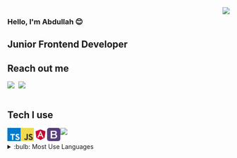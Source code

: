 <img src="https://i.giphy.com/media/26AHqZycSplGWWPAI/giphy.webp" height="300" align="right">

### Hello, I'm Abdullah :blush:
## Junior Frontend Developer

## Reach out me

[linkedin]:https://www.linkedin.com/in/abdullah-erdogan
[instagram]:https://www.instagram.com/abdullahherdogann
[<img width="25" align="left" src="https://unpkg.com/simple-icons@v5/icons/linkedin.svg" />][linkedin]
[<img width="25" align="left" src="https://unpkg.com/simple-icons@v5/icons/instagram.svg" />][instagram]

<br/>
<br/>

## Tech I use

<img src="https://raw.githubusercontent.com/github/explore/80688e429a7d4ef2fca1e82350fe8e3517d3494d/topics/typescript/typescript.png" width="30" align="left">
<img src="https://raw.githubusercontent.com/github/explore/80688e429a7d4ef2fca1e82350fe8e3517d3494d/topics/javascript/javascript.png" width="30" align="left">
<img src="https://raw.githubusercontent.com/github/explore/80688e429a7d4ef2fca1e82350fe8e3517d3494d/topics/angular/angular.png" width="30" align="left">
<img src="https://raw.githubusercontent.com/github/explore/80688e429a7d4ef2fca1e82350fe8e3517d3494d/topics/bootstrap/bootstrap.png" width="30" align="left">
<img src="https://github.githubassets.com/images/modules/logos_page/GitHub-Mark.png" width="30" align="left">

<br/>
<br/>

<details>
<summary>:bulb: Most Use Languages</summary>
<img src="https://github-readme-stats.vercel.app/api/top-langs/?username=abdullaherdogan&layout=compact">
</details>
